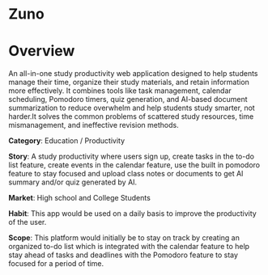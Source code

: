 # Zuno
# Overview
An all-in-one study productivity web application designed to help students manage their time, organize their study materials, and retain information more effectively. 
It combines tools like task management, calendar scheduling, Pomodoro timers, quiz generation, and AI-based document summarization to reduce overwhelm and help students study smarter, not harder.It solves the common problems of scattered study resources, time mismanagement, and ineffective revision methods.

**Category**: Education / Productivity

**Story**: A study productivity where users sign up, create tasks in the to-do list feature, create events in the calendar feature, use the built in pomodoro feature to stay focused and upload class notes or documents to get AI summary and/or quiz generated by AI.

**Market**: High school and College Students

**Habit**: This app would be used on a daily basis to improve the productivity of the user. 

**Scope**: This platform would initially be to stay on track by creating an organized to-do list which is integrated with the calendar feature to help stay ahead of tasks and deadlines with the Pomodoro feature to stay focused for a period of time. 
